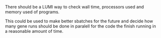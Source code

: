 
There should be a LUMI way to check wall time, processors used and memory used of programs. 

This could be used to make better sbatches for the future and decide how many gene runs should be done in paralell for the code the finish running in a reasonable amount of time.